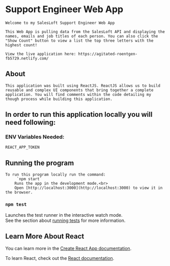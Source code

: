 

# Support Engineer Web App
    
    Welcome to my SalesLoft Support Engineer Web App
    
    This Web App is pulling data from the SalesLoft API and displaying the names, emails and job titles of each person. You can also click the "Show Count" button to view a list the top three letters with the highest count!
    
    View the live application here: https://agitated-roentgen-fb5729.netlify.com/

## About
    
    This application was built using ReactJS. ReactJS allows us to build reusable and complex UI components that bring together a complete application. You will find comments within the code detailing my though process while building this application. 
    
## In order to run this application locally you will need following:
### ENV Variables Needed:
    REACT_APP_TOKEN

## Running the program
    To run this program locally run the command:
         `npm start`
        Runs the app in the development mode.<br>
        Open [http://localhost:3000](http://localhost:3000) to view it in the browser.

### `npm test`

Launches the test runner in the interactive watch mode.<br>
See the section about [running tests](https://facebook.github.io/create-react-app/docs/running-tests) for more information.

## Learn More About React

You can learn more in the [Create React App documentation](https://facebook.github.io/create-react-app/docs/getting-started).

To learn React, check out the [React documentation](https://reactjs.org/).
